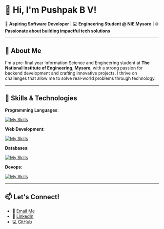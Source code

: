 # 👋 Hi, I'm Pushpak B V!

🌟 **Aspiring Software Developer** | 💻 **Engineering Student @ NIE Mysore** | 🌐 **Passionate about building impactful tech solutions**

---

## 🚀 About Me

I'm a pre-final year Information Science and Engineering student at **The National Institute of Engineering, Mysore**, with a strong passion for backend development and crafting innovative projects. I thrive on challenges that allow me to solve real-world problems through technology.


---

## 🔧 Skills & Technologies

**Programming Languages**:  

[![My Skills](https://skillicons.dev/icons?i=c,cpp,java,python,js)](https://skillicons.dev)


**Web Development**:  

[![My Skills](https://skillicons.dev/icons?i=ts,html,css,react,nodejs,next,express,tailwind)](https://skillicons.dev) 


**Databases**:  

[![My Skills](https://skillicons.dev/icons?i=mysql,mongodb,postgres)](https://skillicons.dev) 


**Devops**:  

[![My Skills](https://skillicons.dev/icons?i=docker,redis)](https://skillicons.dev) 



---


## 📫 Let's Connect!

- 💌 [Email Me](mailto:pushpakbv@gmail.com)  
- 💼 [LinkedIn](https://www.linkedin.com/in/pushpakbv/)  
- 💻 [GitHub](https://github.com/pushpakbv/)  
